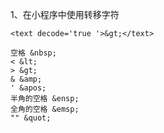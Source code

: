 1、在小程序中使用转移字符

```
<text decode='true '>&gt;</text>
```

```
空格 &nbsp;
< &lt;
> &gt;
& &amp;
' &apos; 
半角的空格 &ensp; 
全角的空格 &emsp;
"" &quot;
```

